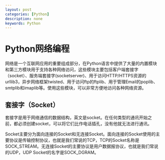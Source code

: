 ```yaml
---
layout: post
categories: [Python]
description: none
keywords: Python
---
```

# Python网络编程
网络是一个互联网应用的重要组成部分，在Python语言中提供了大量的内置模块和第三方模块用于支持各种网络访问，这些模块主要包括客户端套接字（socket）、服务端套接字(socketserver)、用于访问HTTP/HTTPS资源的urllib3，异步网络框架twisted、用于访问ftp的ftplib、用于管理Email的poplib、smtplib和imaplib等。使用这些模块，可以非常方便地访问各种网络资源。

## 套接字（Socket）
套接字是用于网络通信的数据结构，英文是socket。在任何类型的通讯开始之前，都必须创建socket，可以将它们比作电话插孔，没有他就无法进行通讯。

Socket主要分为面向连接的Socket和无连接Socket。面向连接的Socket使用的主要协议是传输控制协议，也就是我们常说的TCP，TCP的Socket名称是SOCK_STREAM。无连接Socket的主要协议是用户数据报协议，也就是我们常说的UDP，UDP Socket的名字是SOCK_DGRAM。

## 